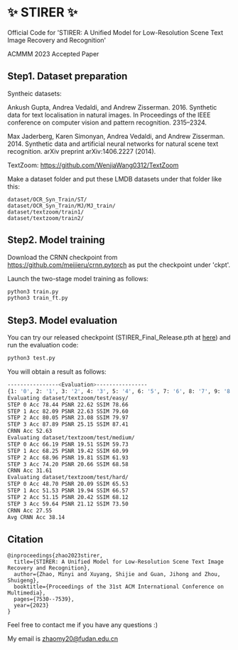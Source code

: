 # :sparkles: STIRER :sparkles:
Official Code for 'STIRER: A Unified Model for Low-Resolution Scene Text Image Recovery and Recognition'

ACMMM 2023 Accepted Paper 

## Step1. Dataset preparation

Syntheic datasets: 


Ankush Gupta, Andrea Vedaldi, and Andrew Zisserman. 2016. Synthetic data for text localisation in natural images. In Proceedings of the IEEE conference on computer vision and pattern recognition. 2315–2324.


Max Jaderberg, Karen Simonyan, Andrea Vedaldi, and Andrew Zisserman. 2014. Synthetic data and artificial neural networks for natural scene text recognition. arXiv preprint arXiv:1406.2227 (2014).


TextZoom: https://github.com/WenjiaWang0312/TextZoom

Make a dataset folder and put these LMDB datasets under that folder like this:

```
dataset/OCR_Syn_Train/ST/
dataset/OCR_Syn_Train/MJ/MJ_train/
dataset/textzoom/train1/
dataset/textzoom/train2/
```

## Step2. Model training
Download the CRNN checkpoint from https://github.com/meijieru/crnn.pytorch as put the checkpoint under 'ckpt'.

Launch the two-stage model training as follows:
```bash
python3 train.py
python3 train_ft.py
```

## Step3. Model evaluation
You can try our released checkpoint (STIRER_Final_Release.pth at [here](https://github.com/zhaominyiz/STIRER/releases/tag/basic)) and run the evaluation code:
```bash
python3 test.py
```
You will obtain a result as follows:
```bash
----------------<Evaluation>----------------
{1: '0', 2: '1', 3: '2', 4: '3', 5: '4', 6: '5', 7: '6', 8: '7', 9: '8', 10: '9', 11: 'a', 12: 'b', 13: 'c', 14: 'd', 15: 'e', 16: 'f', 17: 'g', 18: 'h', 19: 'i', 20: 'j', 21: 'k', 22: 'l', 23: 'm', 24: 'n', 25: 'o', 26: 'p', 27: 'q', 28: 'r', 29: 's', 30: 't', 31: 'u', 32: 'v', 33: 'w', 34: 'x', 35: 'y', 36: 'z', 0: ''}
Evaluating dataset/textzoom/test/easy/
STEP 0 Acc 78.44 PSNR 22.62 SSIM 78.66
STEP 1 Acc 82.09 PSNR 22.63 SSIM 79.60
STEP 2 Acc 80.05 PSNR 23.08 SSIM 79.97
STEP 3 Acc 87.89 PSNR 25.15 SSIM 87.41
CRNN Acc 52.63
Evaluating dataset/textzoom/test/medium/
STEP 0 Acc 66.19 PSNR 19.51 SSIM 59.73
STEP 1 Acc 68.25 PSNR 19.42 SSIM 60.99
STEP 2 Acc 68.96 PSNR 19.81 SSIM 61.93
STEP 3 Acc 74.20 PSNR 20.66 SSIM 68.58
CRNN Acc 31.61
Evaluating dataset/textzoom/test/hard/
STEP 0 Acc 48.70 PSNR 20.09 SSIM 65.53
STEP 1 Acc 51.53 PSNR 19.94 SSIM 66.57
STEP 2 Acc 51.15 PSNR 20.42 SSIM 68.12
STEP 3 Acc 59.64 PSNR 21.12 SSIM 73.50
CRNN Acc 27.55
Avg CRNN Acc 38.14
```
## Citation
```
@inproceedings{zhao2023stirer,
  title={STIRER: A Unified Model for Low-Resolution Scene Text Image Recovery and Recognition},
  author={Zhao, Minyi and Xuyang, Shijie and Guan, Jihong and Zhou, Shuigeng},
  booktitle={Proceedings of the 31st ACM International Conference on Multimedia},
  pages={7530--7539},
  year={2023}
}
```

Feel free to contact me if you have any questions :)

My email is zhaomy20@fudan.edu.cn
